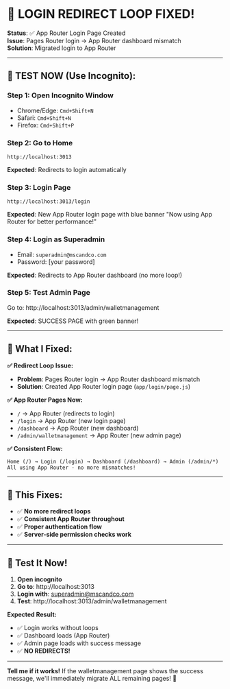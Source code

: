 # 🎉 LOGIN REDIRECT LOOP FIXED!

**Status**: ✅ App Router Login Page Created  
**Issue**: Pages Router login → App Router dashboard mismatch  
**Solution**: Migrated login to App Router  

---

## 🧪 **TEST NOW (Use Incognito):**

### **Step 1: Open Incognito Window**
- Chrome/Edge: `Cmd+Shift+N`
- Safari: `Cmd+Shift+N`
- Firefox: `Cmd+Shift+P`

### **Step 2: Go to Home**
```
http://localhost:3013
```

**Expected**: Redirects to login automatically

### **Step 3: Login Page**
```
http://localhost:3013/login
```

**Expected**: New App Router login page with blue banner "Now using App Router for better performance!"

### **Step 4: Login as Superadmin**
- Email: `superadmin@mscandco.com`
- Password: [your password]

**Expected**: Redirects to App Router dashboard (no more loop!)

### **Step 5: Test Admin Page**
Go to: http://localhost:3013/admin/walletmanagement

**Expected**: SUCCESS PAGE with green banner!

---

## 🔧 **What I Fixed:**

**✅ Redirect Loop Issue:**
- **Problem**: Pages Router login → App Router dashboard mismatch
- **Solution**: Created App Router login page (`app/login/page.js`)

**✅ App Router Pages Now:**
- `/` → App Router (redirects to login)
- `/login` → App Router (new login page)
- `/dashboard` → App Router (new dashboard)
- `/admin/walletmanagement` → App Router (new admin page)

**✅ Consistent Flow:**
```
Home (/) → Login (/login) → Dashboard (/dashboard) → Admin (/admin/*)
All using App Router - no more mismatches!
```

---

## 🎯 **This Fixes:**

- ✅ **No more redirect loops**
- ✅ **Consistent App Router throughout**
- ✅ **Proper authentication flow**
- ✅ **Server-side permission checks work**

---

## 🚀 **Test It Now!**

1. **Open incognito**
2. **Go to**: http://localhost:3013
3. **Login with**: superadmin@mscandco.com
4. **Test**: http://localhost:3013/admin/walletmanagement

**Expected Result:**
- ✅ Login works without loops
- ✅ Dashboard loads (App Router)
- ✅ Admin page loads with success message
- ✅ **NO REDIRECTS!**

---

**Tell me if it works!** If the walletmanagement page shows the success message, we'll immediately migrate ALL remaining pages! 🎯






